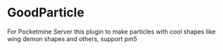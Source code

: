 # GoodParticle
For Pocketmine Server this plugin to make particles with cool shapes like wing demon shapes and others, support pm5 

